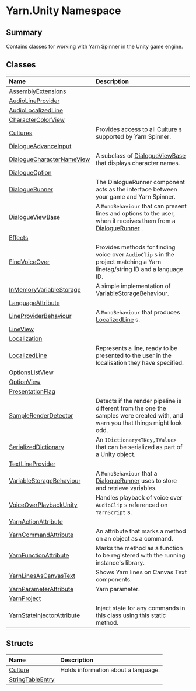 # Yarn.Unity Namespace

## Summary

Contains classes for working with Yarn Spinner in the Unity game engine.


## Classes

|Name|Description|
|:---|:---|
|[AssemblyExtensions](/api/csharp/yarn.unity.assemblyextensions.md)||
|[AudioLineProvider](/api/csharp/yarn.unity.audiolineprovider.md)||
|[AudioLocalizedLine](/api/csharp/yarn.unity.audiolocalizedline.md)||
|[CharacterColorView](/api/csharp/yarn.unity.charactercolorview.md)||
|[Cultures](/api/csharp/yarn.unity.cultures.md)|Provides access to all  <a href="yarn.unity.culture.md">Culture</a> s supported by Yarn Spinner.|
|[DialogueAdvanceInput](/api/csharp/yarn.unity.dialogueadvanceinput.md)||
|[DialogueCharacterNameView](/api/csharp/yarn.unity.dialoguecharacternameview.md)|A subclass of  <a href="yarn.unity.dialogueviewbase.md">DialogueViewBase</a>  that displays character names.|
|[DialogueOption](/api/csharp/yarn.unity.dialogueoption.md)||
|[DialogueRunner](/api/csharp/yarn.unity.dialoguerunner.md)|The DialogueRunner component acts as the interface between your game and Yarn Spinner.|
|[DialogueViewBase](/api/csharp/yarn.unity.dialogueviewbase.md)|A  <code>MonoBehaviour</code>  that can present lines and options to the user, when it receives them from a   <a href="yarn.unity.dialoguerunner.md">DialogueRunner</a> .|
|[Effects](/api/csharp/yarn.unity.effects.md)||
|[FindVoiceOver](/api/csharp/yarn.unity.findvoiceover.md)|Provides methods for finding voice over  <code>AudioClip</code> s in the project matching a Yarn linetag/string ID and a language ID.|
|[InMemoryVariableStorage](/api/csharp/yarn.unity.inmemoryvariablestorage.md)|A simple implementation of VariableStorageBehaviour.|
|[LanguageAttribute](/api/csharp/yarn.unity.languageattribute.md)||
|[LineProviderBehaviour](/api/csharp/yarn.unity.lineproviderbehaviour.md)|A  <code>MonoBehaviour</code>  that produces  <a href="yarn.unity.localizedline.md">LocalizedLine</a> s.|
|[LineView](/api/csharp/yarn.unity.lineview.md)||
|[Localization](/api/csharp/yarn.unity.localization.md)||
|[LocalizedLine](/api/csharp/yarn.unity.localizedline.md)|Represents a line, ready to be presented to the user in the localisation they have specified.|
|[OptionsListView](/api/csharp/yarn.unity.optionslistview.md)||
|[OptionView](/api/csharp/yarn.unity.optionview.md)||
|[PresentationFlag](/api/csharp/yarn.unity.presentationflag.md)||
|[SampleRenderDetector](/api/csharp/yarn.unity.samplerenderdetector.md)|Detects if the render pipeline is different from the one the samples were created with, and warn you that things might look odd.|
|[SerializedDictionary](/api/csharp/yarn.unity.serializeddictionary.md)|An  <code>IDictionary&lt;TKey,TValue&gt;</code>  that can be serialized as part of a Unity object.|
|[TextLineProvider](/api/csharp/yarn.unity.textlineprovider.md)||
|[VariableStorageBehaviour](/api/csharp/yarn.unity.variablestoragebehaviour.md)|A  <code>MonoBehaviour</code>  that a  <a href="yarn.unity.dialoguerunner.md">DialogueRunner</a>  uses to store and retrieve variables.|
|[VoiceOverPlaybackUnity](/api/csharp/yarn.unity.voiceoverplaybackunity.md)|Handles playback of voice over  <code>AudioClip</code> s referenced on  <code>YarnScript</code> s.|
|[YarnActionAttribute](/api/csharp/yarn.unity.yarnactionattribute.md)||
|[YarnCommandAttribute](/api/csharp/yarn.unity.yarncommandattribute.md)|An attribute that marks a method on an object as a command.|
|[YarnFunctionAttribute](/api/csharp/yarn.unity.yarnfunctionattribute.md)|Marks the method as a function to be registered with the running instance's library.|
|[YarnLinesAsCanvasText](/api/csharp/yarn.unity.yarnlinesascanvastext.md)|Shows Yarn lines on Canvas Text components.|
|[YarnParameterAttribute](/api/csharp/yarn.unity.yarnparameterattribute.md)|Yarn parameter.|
|[YarnProject](/api/csharp/yarn.unity.yarnproject.md)||
|[YarnStateInjectorAttribute](/api/csharp/yarn.unity.yarnstateinjectorattribute.md)|Inject state for any commands in this class using this static method.|

## Structs

|Name|Description|
|:---|:---|
|[Culture](/api/csharp/yarn.unity.culture.md)|Holds information about a language.|
|[StringTableEntry](/api/csharp/yarn.unity.stringtableentry.md)||

